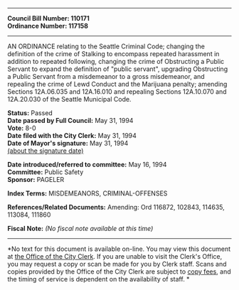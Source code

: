 * * * * *  
  
**Council Bill Number: [](#h0)[](#h2)110171**   
**Ordinance Number: 117158**  
  
* * * * *  
  
AN ORDINANCE relating to the Seattle Criminal Code; changing the definition of the crime of Stalking to encompass repeated harassment in addition to repeated following, changing the crime of Obstructing a Public Servant to expand the definition of "public servant", upgrading Obstructing a Public Servant from a misdemeanor to a gross misdemeanor, and repealing the crime of Lewd Conduct and the Marijuana penalty; amending Sections 12A.06.035 and 12A.16.010 and repealing Sections 12A.10.070 and 12A.20.030 of the Seattle Municipal Code.  
  
**Status:** Passed   
**Date passed by Full Council:** May 31, 1994   
**Vote:** 8-0   
**Date filed with the City Clerk:** May 31, 1994   
**Date of Mayor's signature:** May 31, 1994   
[(about the signature date)](/~public/approvaldate.htm)   
  
  
**Date introduced/referred to committee:** May 16, 1994   
**Committee:** Public Safety   
**Sponsor:** PAGELER   
  
**Index Terms:** MISDEMEANORS, CRIMINAL-OFFENSES  
  
**References/Related Documents:** Amending: Ord 116872, 102843, 114635, 113084, 111860  
  
**Fiscal Note:** *(No fiscal note available at this time)*  
  
* * * * *  
  
*No text for this document is available on-line. You may view this document at [the Office of the City Clerk](http://www.seattle.gov/leg/clerk/contactUs.htm). If you are unable to visit the Clerk's Office, you may request a copy or scan be made for you by Clerk staff. Scans and copies provided by the Office of the City Clerk are subject to [copy fees](http://clerk.seattle.gov/~public/clerkfees.htm), and the timing of service is dependent on the availability of staff. *  
  
  
